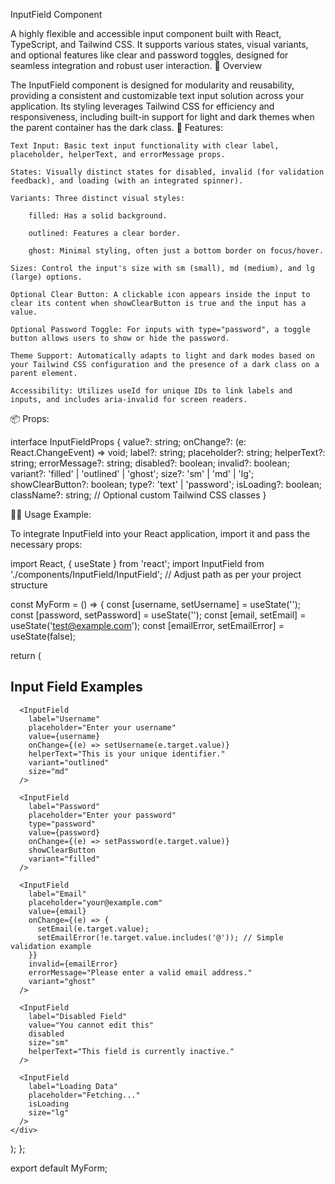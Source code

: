 InputField Component

A highly flexible and accessible input component built with React, TypeScript, and Tailwind CSS. It supports various states, visual variants, and optional features like clear and password toggles, designed for seamless integration and robust user interaction.
🚀 Overview

The InputField component is designed for modularity and reusability, providing a consistent and customizable text input solution across your application. Its styling leverages Tailwind CSS for efficiency and responsiveness, including built-in support for light and dark themes when the parent container has the dark class.
🧩 Features:

    Text Input: Basic text input functionality with clear label, placeholder, helperText, and errorMessage props.

    States: Visually distinct states for disabled, invalid (for validation feedback), and loading (with an integrated spinner).

    Variants: Three distinct visual styles:

        filled: Has a solid background.

        outlined: Features a clear border.

        ghost: Minimal styling, often just a bottom border on focus/hover.

    Sizes: Control the input's size with sm (small), md (medium), and lg (large) options.

    Optional Clear Button: A clickable icon appears inside the input to clear its content when showClearButton is true and the input has a value.

    Optional Password Toggle: For inputs with type="password", a toggle button allows users to show or hide the password.

    Theme Support: Automatically adapts to light and dark modes based on your Tailwind CSS configuration and the presence of a dark class on a parent element.

    Accessibility: Utilizes useId for unique IDs to link labels and inputs, and includes aria-invalid for screen readers.

📦 Props:

interface InputFieldProps {
  value?: string;
  onChange?: (e: React.ChangeEvent<HTMLInputElement>) => void;
  label?: string;
  placeholder?: string;
  helperText?: string;
  errorMessage?: string;
  disabled?: boolean;
  invalid?: boolean;
  variant?: 'filled' | 'outlined' | 'ghost';
  size?: 'sm' | 'md' | 'lg';
  showClearButton?: boolean;
  type?: 'text' | 'password';
  isLoading?: boolean;
  className?: string; // Optional custom Tailwind CSS classes
}

🧑‍💻 Usage Example:

To integrate InputField into your React application, import it and pass the necessary props:

import React, { useState } from 'react';
import InputField from './components/InputField/InputField'; // Adjust path as per your project structure

const MyForm = () => {
  const [username, setUsername] = useState('');
  const [password, setPassword] = useState('');
  const [email, setEmail] = useState('test@example.com');
  const [emailError, setEmailError] = useState(false);

  return (
    <div className="p-4 space-y-4 bg-white dark:bg-gray-900 rounded-lg shadow-md">
      <h2 className="text-2xl font-bold text-gray-800 dark:text-white mb-6">Input Field Examples</h2>

      <InputField
        label="Username"
        placeholder="Enter your username"
        value={username}
        onChange={(e) => setUsername(e.target.value)}
        helperText="This is your unique identifier."
        variant="outlined"
        size="md"
      />

      <InputField
        label="Password"
        placeholder="Enter your password"
        type="password"
        value={password}
        onChange={(e) => setPassword(e.target.value)}
        showClearButton
        variant="filled"
      />

      <InputField
        label="Email"
        placeholder="your@example.com"
        value={email}
        onChange={(e) => {
          setEmail(e.target.value);
          setEmailError(!e.target.value.includes('@')); // Simple validation example
        }}
        invalid={emailError}
        errorMessage="Please enter a valid email address."
        variant="ghost"
      />

      <InputField
        label="Disabled Field"
        value="You cannot edit this"
        disabled
        size="sm"
        helperText="This field is currently inactive."
      />

      <InputField
        label="Loading Data"
        placeholder="Fetching..."
        isLoading
        size="lg"
      />
    </div>
  );
};

export default MyForm;

